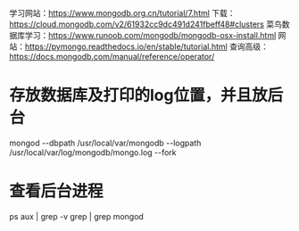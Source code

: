 学习网站：https://www.mongodb.org.cn/tutorial/7.html
下载：https://cloud.mongodb.com/v2/61932cc9dc491d241fbeff48#clusters
菜鸟数据库学习：https://www.runoob.com/mongodb/mongodb-osx-install.html
网站：https://pymongo.readthedocs.io/en/stable/tutorial.html
查询高级：https://docs.mongodb.com/manual/reference/operator/

# 存放数据库及打印的log位置，并且放后台
mongod --dbpath /usr/local/var/mongodb --logpath /usr/local/var/log/mongodb/mongo.log --fork

# 查看后台进程
ps aux | grep -v grep | grep mongod
